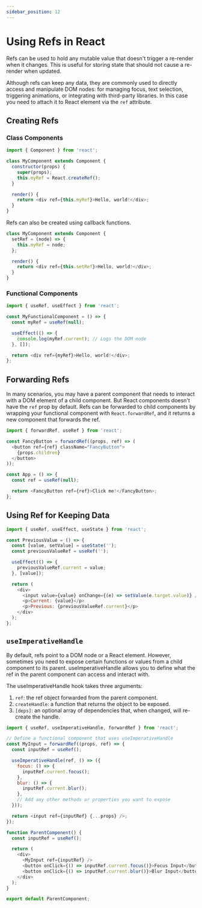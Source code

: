 ```yaml
---
sidebar_position: 12
---
```


# Using Refs in React

Refs can be used to hold any mutable value that doesn't trigger a re-render when
it changes. This is useful for storing state that should not cause a re-render
when updated.

Although refs can keep any data, they are commonly used to directly access and
manipulate DOM nodes: for managing focus, text selection, triggering animations,
or integrating with third-party libraries. In this case you need to attach it to
React element via the `ref` attribute.

## Creating Refs

### Class Components

```javascript
import { Component } from 'react';

class MyComponent extends Component {
  constructor(props) {
    super(props);
    this.myRef = React.createRef();
  }

  render() {
    return <div ref={this.myRef}>Hello, world!</div>;
  }
}
```

Refs can also be created using callback functions.

```javascript
class MyComponent extends Component {
  setRef = (node) => {
    this.myRef = node;
  };

  render() {
    return <div ref={this.setRef}>Hello, world!</div>;
  }
}
```

### Functional Components

```javascript
import { useRef, useEffect } from 'react';

const MyFunctionalComponent = () => {
  const myRef = useRef(null);

  useEffect(() => {
    console.log(myRef.current); // Logs the DOM node
  }, []);

  return <div ref={myRef}>Hello, world!</div>;
};
```

## Forwarding Refs

In many scenarios, you may have a parent component that needs to interact with a
DOM element of a child component. But React components doesn't have the `ref`
prop by default. Refs can be forwarded to child components by wrapping your
functional component with `React.forwardRef`, and it returns a new component
that forwards the ref.

```javascript
import { forwardRef, useRef } from 'react';

const FancyButton = forwardRef((props, ref) => (
  <button ref={ref} className="FancyButton">
    {props.children}
  </button>
));

const App = () => {
  const ref = useRef(null);

  return <FancyButton ref={ref}>Click me!</FancyButton>;
};
```

## Using Ref for Keeping Data

```javascript
import { useRef, useEffect, useState } from 'react';

const PreviousValue = () => {
  const [value, setValue] = useState('');
  const previousValueRef = useRef('');

  useEffect(() => {
    previousValueRef.current = value;
  }, [value]);

  return (
    <div>
      <input value={value} onChange={(e) => setValue(e.target.value)} />
      <p>Current: {value}</p>
      <p>Previous: {previousValueRef.current}</p>
    </div>
  );
};
```

## `useImperativeHandle`

By default, refs point to a DOM node or a React element. However, sometimes you
need to expose certain functions or values from a child component to its parent.
useImperativeHandle allows you to define what the ref in the parent component
can access and interact with.

The useImperativeHandle hook takes three arguments:

1. `ref`: the ref object forwarded from the parent component.
2. `createHandle`: a function that returns the object to be exposed.
3. `[deps]`: an optional array of dependencies that, when changed, will re-create the handle.

```javascript
import { useRef, useImperativeHandle, forwardRef } from 'react';

// Define a functional component that uses useImperativeHandle
const MyInput = forwardRef((props, ref) => {
  const inputRef = useRef();

  useImperativeHandle(ref, () => ({
    focus: () => {
      inputRef.current.focus();
    },
    blur: () => {
      inputRef.current.blur();
    },
    // Add any other methods or properties you want to expose
  }));

  return <input ref={inputRef} {...props} />;
});

function ParentComponent() {
  const inputRef = useRef();

  return (
    <div>
      <MyInput ref={inputRef} />
      <button onClick={() => inputRef.current.focus()}>Focus Input</button>
      <button onClick={() => inputRef.current.blur()}>Blur Input</button>
    </div>
  );
}

export default ParentComponent;
```
